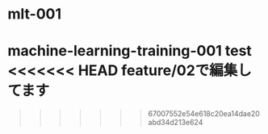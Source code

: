 # mlt-001
machine-learning-training-001
test
<<<<<<< HEAD
feature/02で編集してます
=======
>>>>>>> 67007552e54e618c20ea14dae20abd34d213e624
